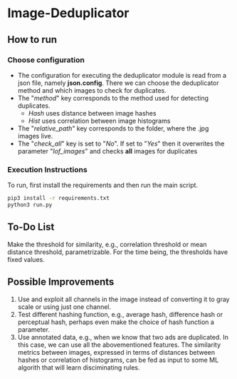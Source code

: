 # Image-Deduplicator

## How to run

### Choose configuration
- The configuration for executing the deduplicator module is read from a json file, namely **json.config**. There we can choose the deduplicator method and which images to check for duplicates.
- The "*method*" key corresponds to the method used for detecting duplicates. 
  * *Hash* uses distance between image hashes
  * *Hist* uses correlation between image histograms  
- The "*relative_path*" key corresponds to the folder, where the .jpg images live.
- The "*check_all*" key is set to "*No*". If set to "*Yes*" then it overwrites the parameter "*lof_images*" and checks **all** images for duplicates

### Execution Instructions
To run, first install the requirements and then run the main script. 
```bash
pip3 install -r requirements.txt
python3 run.py
```
## To-Do List
Make the threshold for similarity, e.g., correlation threshold or mean distance threshold, parametrizable. For the time being, the thresholds have fixed values.

## Possible Improvements
1. Use and exploit all channels in the image instead of converting it to gray scale or using just one channel.
2. Test different hashing function, e.g., average hash, difference hash or perceptual hash, perhaps even make the choice of hash function a parameter.
3. Use annotated data, e.g., when we know that two ads are duplicated. In this case, we can use all the abovementioned features. The similarity metrics between images, expressed in terms of distances between hashes or correlation of histograms, can be fed as input to some ML algorith that will learn disciminating rules.
